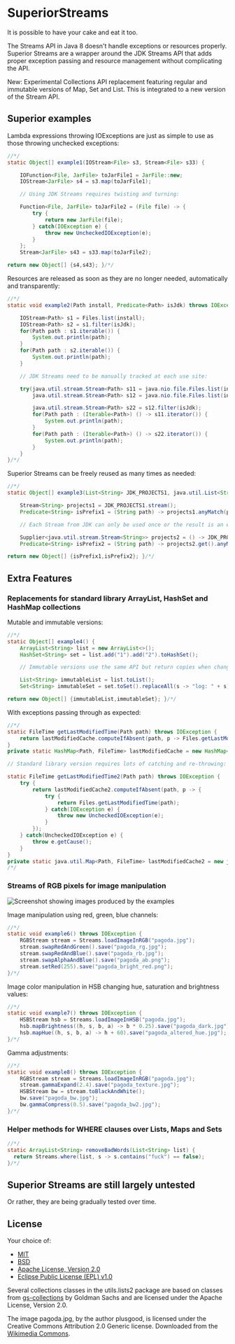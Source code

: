 SuperiorStreams
===============

It is possible to have your cake and eat it too.

The Streams API in Java 8 doesn't handle exceptions or resources properly. Superior Streams are a wrapper around the JDK Streams API that adds proper exception passing and resource management without complicating the API.

New: Experimental Collections API replacement featuring regular and immutable versions of Map, Set and List. This is integrated to a new version of the Stream API.

## Superior examples

Lambda expressions throwing IOExceptions are just as simple to use as those throwing unchecked exceptions:

```java
//*/
static Object[] example1(IOStream<File> s3, Stream<File> s33) {

	IOFunction<File, JarFile> toJarFile1 = JarFile::new;
	IOStream<JarFile> s4 = s3.map(toJarFile1);

	// Using JDK Streams requires twisting and turning:

	Function<File, JarFile> toJarFile2 = (File file) -> {
		try {
			return new JarFile(file);
		} catch(IOException e) {
			throw new UncheckedIOException(e);
		}
	};
	Stream<JarFile> s43 = s33.map(toJarFile2);

return new Object[] {s4,s43}; }/*/
```

Resources are released as soon as they are no longer needed, automatically and transparently:

```java
//*/
static void example2(Path install, Predicate<Path> isJdk) throws IOException {

	IOStream<Path> s1 = Files.list(install);
	IOStream<Path> s2 = s1.filter(isJdk);
	for(Path path : s1.iterable()) {
		System.out.println(path);
	}
	for(Path path : s2.iterable()) {
		System.out.println(path);
	}

	// JDK Streams need to be manually tracked at each use site:

	try(java.util.stream.Stream<Path> s11 = java.nio.file.Files.list(install);
		java.util.stream.Stream<Path> s12 = java.nio.file.Files.list(install);) {

		java.util.stream.Stream<Path> s22 = s12.filter(isJdk);
		for(Path path : (Iterable<Path>) () -> s11.iterator()) {
			System.out.println(path);
		}
		for(Path path : (Iterable<Path>) () -> s22.iterator()) {
			System.out.println(path);
		}
	}
}/*/
```

Superior Streams can be freely reused as many times as needed:

```java
//*/
static Object[] example3(List<String> JDK_PROJECTS1, java.util.List<String> JDK_PROJECTS2) {

	Stream<String> projects1 = JDK_PROJECTS1.stream();
	Predicate<String> isPrefix1 = (String path) -> projects1.anyMatch(path::startsWith);

	// Each Stream from JDK can only be used once or the result is an exception at runtime:

	Supplier<java.util.stream.Stream<String>> projects2 = () -> JDK_PROJECTS2.stream();
	Predicate<String> isPrefix2 = (String path) -> projects2.get().anyMatch(path::startsWith);

return new Object[] {isPrefix1,isPrefix2}; }/*/
```

## Extra Features

### Replacements for standard library ArrayList, HashSet and HashMap collections

Mutable and immutable versions:

```java
//*/
static Object[] example4() {
	ArrayList<String> list = new ArrayList<>();
	HashSet<String> set = list.add("1").add("2").toHashSet();

	// Immutable versions use the same API but return copies when changed:

	List<String> immutableList = list.toList();
	Set<String> immutableSet = set.toSet().replaceAll(s -> "log: " + s);

return new Object[] {immutableList,immutableSet}; }/*/
```

With exceptions passing through as expected:

```java
//*/
static FileTime getLastModifiedTime(Path path) throws IOException {
	return lastModifiedCache.computeIfAbsent(path, p -> Files.getLastModifiedTime(path)).get(path);
}
private static HashMap<Path, FileTime> lastModifiedCache = new HashMap<>();

// Standard library version requires lots of catching and re-throwing:

static FileTime getLastModifiedTime2(Path path) throws IOException {
	try {
		return lastModifiedCache2.computeIfAbsent(path, p -> {
			try {
				return Files.getLastModifiedTime(path);
			} catch(IOException e) {
				throw new UncheckedIOException(e);
			}
		});
	} catch(UncheckedIOException e) {
		throw e.getCause();
	}
}
private static java.util.Map<Path, FileTime> lastModifiedCache2 = new java.util.HashMap<>();
/*/
```

### Streams of RGB pixels for image manipulation

![Screenshot showing images produced by the examples](https://raw.github.com/Overruler/SuperiorStreams/master/Screenshot.png)

Image manipulation using red, green, blue channels:

```java
//*/
static void example6() throws IOException {
	RGBStream stream = Streams.loadImageInRGB("pagoda.jpg");
	stream.swapRedAndGreen().save("pagoda_rg.jpg");
	stream.swapRedAndBlue().save("pagoda_rb.jpg");
	stream.swapAlphaAndBlue().save("pagoda_ab.png");
	stream.setRed(255).save("pagoda_bright_red.png");
}/*/
```

Image color manipulation in HSB changing hue, saturation and brightness values:

```java
//*/
static void example7() throws IOException {
	HSBStream hsb = Streams.loadImageInHSB("pagoda.jpg");
	hsb.mapBrightness((h, s, b, a) -> b * 0.25).save("pagoda_dark.jpg");
	hsb.mapHue((h, s, b, a) -> h + 60).save("pagoda_altered_hue.jpg");
}/*/
```

Gamma adjustments:

```java
//*/
static void example8() throws IOException {
	RGBStream stream = Streams.loadImageInRGB("pagoda.jpg");
	stream.gammaExpand(2.4).save("pagoda_texture.jpg");
	HSBStream bw = stream.toBlackAndWhite();
	bw.save("pagoda_bw.jpg");
	bw.gammaCompress(0.5).save("pagoda_bw2.jpg");
}/*/
```

### Helper methods for WHERE clauses over Lists, Maps and Sets

```java
//*/
static ArrayList<String> removeBadWords(List<String> list) {
  return Streams.where(list, s -> s.contains("fuck") == false);
}/*/
```

## Superior Streams are still largely untested

Or rather, they are being gradually tested over time.

## License

Your choice of:
- [MIT](http://opensource.org/licenses/MIT)
- [BSD](http://opensource.org/licenses/bsd-license.php)
- [Apache License, Version 2.0](http://www.apache.org/licenses/LICENSE-2.0)
- [Eclipse Public License (EPL) v1.0](http://wiki.eclipse.org/EPL)

Several collections classes in the utils.lists2 package are based on classes from [gs-collections](https://github.com/goldmansachs/gs-collections) by Goldman Sachs and are licensed under the Apache License, Version 2.0.

The image pagoda.jpg, by the author plusgood, is licensed under the Creative Commons Attribution 2.0 Generic license. Downloaded from the [Wikimedia Commons](http://en.wikipedia.org/wiki/File:Silverpagoda.jpg).
